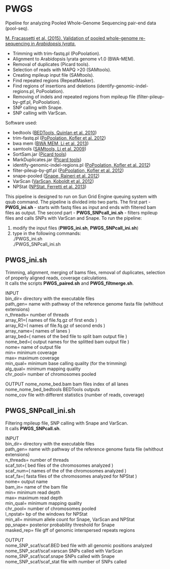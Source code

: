 PWGS
=====

Pipeline for analyzing Pooled Whole-Genome Sequencing pair-end data (pool-seq).

[M. Fracassetti et al. (2015). Validation of pooled whole-genome re-sequencing in *Arabidopsis lyrata*.](http://journals.plos.org/plosone/article?id=10.1371/journal.pone.0140462)

- Trimming with trim-fastq.pl (PoPoolation).
- Alignment to Arabidopsis lyrata genome v1.0 (BWA-MEM).
- Removal of duplicates (Picard tools).
- Selection of reads with MAPQ >20 (SAMtools).
- Creating mpileup input file (SAMtools).
- Find repeated regions (RepeatMasker).
- Find regions of insertions and deletions (identify-genomic-indel-regions.pl, PoPoolation).
- Removing of indels and repeated regions from mpileup file (filter-pileup-by-gtf.pl, PoPoolation).
- SNP calling with Snape. 
- SNP calling with VarScan.


Software used:

- bedtools ([BEDTools, Quinlan et al. 2010](http://bedtools.readthedocs.io/en/latest/))
- trim-fastq.pl ([PoPoolation, Kofler et al. 2012](https://sourceforge.net/p/popoolation/wiki/Main/))
- bwa mem ([BWA MEM, Li et al. 2013](http://bio-bwa.sourceforge.net/))
- samtools ([SAMtools, Li et al. 2009](http://samtools.sourceforge.net/))
- SortSam.jar ([Picard tools](http://picard.sourceforge.net))
- MarkDuplicates.jar ([Picard tools](http://picard.sourceforge.net))
- identify-genomic-indel-regions.pl ([PoPoolation, Kofler et al. 2012](https://sourceforge.net/p/popoolation/wiki/Main/))
- filter-pileup-by-gtf.pl ([PoPoolation, Kofler et al. 2012](https://sourceforge.net/p/popoolation/wiki/Main/))
- snape-pooled ([Snape, Raineri et al. 2012](https://github.com/EmanueleRaineri/snape-pooled))
- VarScan ([VarScan, Koboldt et al. 2012](http://varscan.sourceforge.net/))
- NPStat ([NPStat, Ferretti et al. 2013](https://github.com/lucaferretti/npstat))

This pipeline is designed to run on Sun Grid Engine queuing system with qsub command.
The pipeline is divided into two parts. The first part - **PWGS_ini.sh** - starts with fastq files as input and ends with filtered bam files as output. The second part - **PWGS_SNPcall_ini.sh** - filters mpileup files and calls SNPs with VarScan and Snape.
To run the pipeline:  
1. modify the input files (**PWGS_ini.sh**, **PWGS_SNPcall_ini.sh**)  
2. type in the following commands:  
./PWGS_ini.sh  
./PWGS_SNPcall_ini.sh  

## PWGS_ini.sh   
Trimming, alignment, merging of bams files, removal of duplicates, selection of properly aligned reads, coverage calculations.  
It calls the scripts **PWGS_paired.sh** and **PWGS_filtmerge.sh**.

INPUT  
bin_dir= directory with the executable files  
path_gen= name with pathway of the reference genome fasta file (whithout extensions)  
n_threads= number of threads  
array_R1=( names of file.fq.gz of first ends )  
array_R2=( names of file.fq.gz of second ends )  
array_name=( names of lanes )  
array_bed=( names of the bed file to split bam output file )  
nome_bed=( output names for the splitted bam output file  )  
nome= name of output file  
min= minimum coverage  
max= maximum coverage  
min_qual= minimum base calling quality (for the trimming)  
alg_qual= minimum mapping quality  
chr_pool= number of chromosomes pooled  


OUTPUT
nome_nome_bed.bam bam files index of all lanes  
nome_nome_bed_bedtools BEDTools outputs  
nome_cov file with different statistics (number of reads, coverage)  


## PWGS_SNPcall_ini.sh
Filtering mpileup file, SNP calling with Snape and VarScan.  
It calls **PWGS_SNPcall.sh**.

INPUT  
bin_dir= directory with the executable files  
path_gen= name with pathway of the reference genome fasta file (whithout extensions)  
n_threads= number of threads  
scaf_tot=( bed files of the chromosomes analyzed )  
scaf_num=( names of the of the chromosomes analyzed )  
scaf_fa=( fasta files of the chromosomes analyzed for NPStat )  
nome= output name  
bam_in= name of the bam file  
min= minimum read depth  
max= maximum read depth  
min_qual= minimum mapping quality  
chr_pool= number of chromosomes pooled  
l_npstat= bp of the windows for NPStat  
min_all= minimum allele count for Snape, VarScan and NPStat  
pp_snape= posterior probability threshold for Snape  
masked_rep= file gff of genomic interspersed repeats regions  

OUTPUT  
nome_SNP_scaf/scaf.BED bed file with all genomic positions analyzed  
nome_SNP_scaf/scaf.varscan SNPs called with VarScan  
nome_SNP_scaf/scaf.snape SNPs called with Snape  
nome_SNP_scaf/scaf_stat file with number of SNPs called  


